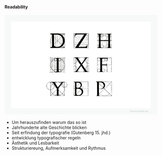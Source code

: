 <h4 class="headline first-letter">Readability</h4>
<img src="../../assets/typometrie.png">
<aside data-markdown class="notes">
  <ul>
    <li>Um herauszufinden warum das so ist</li>
    <li>Jahrhunderte alte Geschichte blicken</li>
    <li> Seit erfindung der typografie (Gutenberg 15. jhd.) </li>
    <li> entwicklung typografischer regeln </li>
    <li> Ästhetik und Lesbarkeit </li>
    <li> Strukturiereung, Aufmerksamkeit und Rythmus </li>
  </ul>
</aside>
